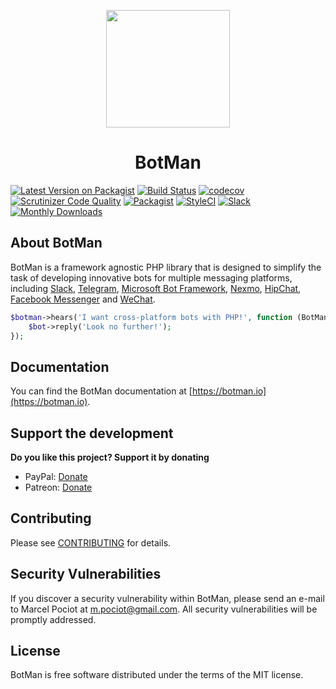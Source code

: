 <p align="center"><img height="188" width="198" src="https://botman.io/img/botman.png"></p>
<h1 align="center">BotMan</h1>

[![Latest Version on Packagist](https://img.shields.io/packagist/v/botman/botman.svg?style=flat-square)](https://packagist.org/packages/botman/botman)
[![Build Status](https://travis-ci.org/botman/botman.svg?branch=2.0)](https://travis-ci.org/botman/botman)
[![codecov](https://codecov.io/gh/botman/botman/branch/master/graph/badge.svg)](https://codecov.io/gh/botman/botman)
[![Scrutinizer Code Quality](https://scrutinizer-ci.com/g/botman/botman/badges/quality-score.png?b=master)](https://scrutinizer-ci.com/g/botman/botman/?branch=master)
[![Packagist](https://img.shields.io/packagist/l/botman/botman.svg)]()
[![StyleCI](https://styleci.io/repos/65017574/shield?branch=master)](https://styleci.io/repos/65017574)
[![Slack](https://slack.botman.io/badge.svg)](https://slack.botman.io)
[![Monthly Downloads](https://img.shields.io/packagist/dm/botman/botman.svg?style=flat-square)](https://packagist.org/packages/botman/botman)

## About BotMan

BotMan is a framework agnostic PHP library that is designed to simplify the task of developing innovative bots for multiple messaging platforms, including [Slack](https://slack.com), [Telegram](https://telegram.org), [Microsoft Bot Framework](https://dev.botframework.com), [Nexmo](https://www.nexmo.com), [HipChat](https://www.hipchat.com), [Facebook Messenger](https://www.messenger.com) and [WeChat](https://web.wechat.com).

```php
$botman->hears('I want cross-platform bots with PHP!', function (BotMan $bot) {
    $bot->reply('Look no further!');
});
```

## Documentation

You can find the BotMan documentation at [https://botman.io](https://botman.io).

## Support the development
**Do you like this project? Support it by donating**

- PayPal: [Donate](https://www.paypal.com/cgi-bin/webscr?cmd=_donations&business=m%2epociot%40googlemail%2ecom&lc=CY&item_name=BotMan&no_note=0&currency_code=EUR&bn=PP%2dDonationsBF%3abtn_donateCC_LG%2egif%3aNonHostedGuest)
- Patreon: [Donate](https://www.patreon.com/botman)

## Contributing

Please see [CONTRIBUTING](CONTRIBUTING.md) for details.

## Security Vulnerabilities

If you discover a security vulnerability within BotMan, please send an e-mail to Marcel Pociot at m.pociot@gmail.com. All security vulnerabilities will be promptly addressed.

## License

BotMan is free software distributed under the terms of the MIT license.
 
